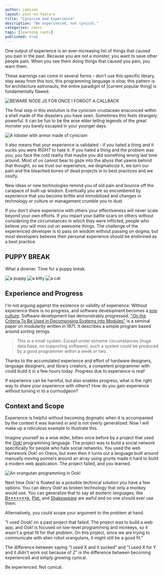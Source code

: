 ```yaml
---
author: jamison
layout: post-no-feature
title: "Cynicism and Experience"
description: "Be experienced, not cynical."
categories: rants
tags: [learning rants]
published: true
---
```


One output of experience is an ever-increasing list of things that caused you
pain in the past. Because you are not a monster, you want to save other people
pain. When you see them doing things that caused you pain, you warn them.

These warnings can come in several forms - don't use this specific library, stay
away from this tool, this programming language is slow, this pattern is for
architecture astronauts, the entire paradigm of [current popular thing] is
fundamentally flawed.


![BEWARE NODE.JS FOR ONCE I FORGOT A CALLBACK][gasp]


The final step in this evolution is the cynicism crustacean ensconced within a
shell made of the disasters you have seen. Sometimes this feels strangely
powerful. It can be fun to be the wise elder telling legends of the great
monster you barely escaped in your younger days.

![A lobster with armor made of cynicism][lobster]


It also means that your experience is validated - if you hated a thing and it
sucks you were *RIGHT* to hate it. If you hated a thing and the problem was
*you*, you face the cold reality that maybe you did something wrong last time
around.  Most of us cannot bear to gaze into the abyss that yawns behind that
thought, so we trust our experience, we dogmaticize it, we turn our pain and
the bleached bones of dead projects in to best practices and we ossify.


New ideas or new technologies remind you of old pain and bounce off the
carapace of built-up wisdom. Eventually you are so encumbered by experience that
you become brittle and immobilized and changes in technology or culture or
management crumble you to dust.


If you don't share experience with others your effectiveness will never scale
beyond your own efforts. If you impart your battle scars on others without
considering the circumstances in which they were inflicted, people who believe
you will miss out on awesome things. The challenge of the experienced developer
is to pass on wisdom without passing on dogma, but most developers believes
their personal experience should be enshrined as a best practice.


## PUPPY BREAK
What a downer. Time for a puppy break.

![a puppy][puppy]
![a kitty][kitty]
![a cat][cat]

## Experience and Progress

I'm not arguing against the existence or validity of experience. Without
experience there is no progress, and software development becomes a [pop
culture](http://queue.acm.org/detail.cfm?id=1039523).  Software development has
demonstrably progressed.  ["On the Criteria To Be Used in Decomposing Systems
into
Modules"](https://www.cs.umd.edu/class/spring2003/cmsc838p/Design/criteria.pdf)
is a seminal paper on modularity written in 1971. It describes a simple program
based around sorting strings.

> This is a small system. Except under extreme circumstances
(huge data base, no supporting software), such a system could be produced by a
good programmer within a week or two.

Thanks to the accumulated experience and effort of hardware designers, language
designers, and library creators, a competent programmer with could build it in
a few hours today. Progress due to experience is real!

If experience can be harmful, but also enables progress, what is the right
way to share your experience with others? How do you gain experience
without turning in to a curmudgeon?

## Context and Scope

Experience is helpful without becoming dogmatic when it is accompanied by the
context it was learned in and is not overly generalized. Now I will make up a
ridiculous example to illustrate this.


Imagine yourself as a wise elder, bitten once before by a project that used the
[Ook!](http://esolangs.org/wiki/Ook!) programming language. The project was to
build a social network specifically for people who hate social networks. You
used the web framework Ook! on Oreos, but even then it turns out a language
built around manually moving pointers around an array using grunts made it
hard to build a modern web application. The project failed, and you learned.

![An orangutan programming in Ook!][ook]


Next time Ook! is floated as a possible technical solution you have a few
options. You can decry Ook! as broken technology that only a monkey would use.
You can generalize that to say all esoteric languages, like
[B*******k](http://www.muppetlabs.com/~breadbox/bf/),
[Piet](http://www.dangermouse.net/esoteric/piet.html), and
[Shakespeare](http://en.wikipedia.org/wiki/Shakespeare_%28programming_language%29)
are awful and no one should ever use them.


Alternatively, you could scope your argument to the problem at hand.


"I used Oook! on a past project that failed. The project was to build a web app,
and Ook! is focused on low-level programming and monkeys, so it wasn't a great
fit for that problem. On this project, since we are trying to communicate with
alien robot orangutans, it might still be a good fit."

The difference between saying "I used X and it sucked" and "I used X for Y and
it didn't work out because of Z" is the difference between becoming experienced
and simply growing cynical. 

Be experienced. Not cynical.

[gasp]: /images/cynicism/gasp.png
[lobster]: /images/cynicism/lobster.png
[puppy]: /images/cynicism/puppy.jpg
[kitty]: /images/cynicism/kitty.jpg
[cat]: /images/cynicism/cat.jpg
[ook]: /images/cynicism/ook.png
